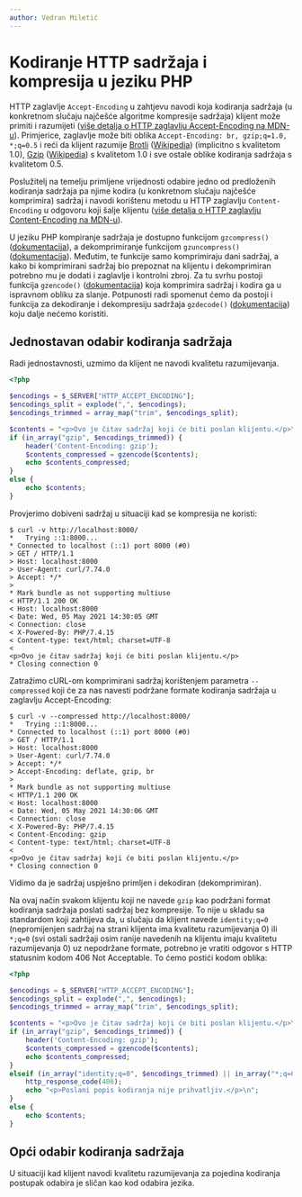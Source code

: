 ```yaml
---
author: Vedran Miletić
---
```


# Kodiranje HTTP sadržaja i kompresija u jeziku PHP

HTTP zaglavlje `Accept-Encoding` u zahtjevu navodi koja kodiranja sadržaja (u konkretnom slučaju najčešće algoritme kompresije sadržaja) klijent može primiti i razumijeti ([više detalja o HTTP zaglavlju Accept-Encoding na MDN-u](https://developer.mozilla.org/en-US/docs/Web/HTTP/Headers/Accept-Encoding)). Primjerice, zaglavlje može biti oblika `Accept-Encoding: br, gzip;q=1.0, *;q=0.5` i reći da klijent razumije [Brotli](https://brotli.org/) ([Wikipedia](https://en.wikipedia.org/wiki/Brotli)) (implicitno s kvalitetom 1.0), [Gzip](https://www.gzip.org/) ([Wikipedia](https://en.wikipedia.org/wiki/Gzip)) s kvalitetom 1.0 i sve ostale oblike kodiranja sadržaja s kvalitetom 0.5.

Poslužitelj na temelju primljene vrijednosti odabire jedno od predloženih kodiranja sadržaja pa njime kodira (u konkretnom slučaju najčešće komprimira) sadržaj i navodi korištenu metodu u HTTP zaglavlju `Content-Encoding` u odgovoru koji šalje klijentu ([više detalja o HTTP zaglavlju Content-Encoding na MDN-u](https://developer.mozilla.org/en-US/docs/Web/HTTP/Headers/Content-Encoding)).

U jeziku PHP kompiranje sadržaja je dostupno funkcijom `gzcompress()` ([dokumentacija](https://www.php.net/manual/en/function.gzcompress.php)), a dekomprimiranje funkcijom `gzuncompress()` ([dokumentacija](https://www.php.net/manual/en/function.gzuncompress.php)). Međutim, te funkcije samo komprimiraju dani sadržaj, a kako bi komprimirani sadržaj bio prepoznat na klijentu i dekomprimiran potrebno mu je dodati i zaglavlje i kontrolni zbroj. Za tu svrhu postoji funkcija `gzencode()` ([dokumentacija](https://www.php.net/manual/en/function.gzencode.php)) koja komprimira sadržaj i kodira ga u ispravnom obliku za slanje. Potpunosti radi spomenut ćemo da postoji i funkcija za dekodiranje i dekompresiju sadržaja `gzdecode()` ([dokumentacija](https://www.php.net/manual/en/function.gzdecode.php)) koju dalje nećemo koristiti.

## Jednostavan odabir kodiranja sadržaja

Radi jednostavnosti, uzmimo da klijent ne navodi kvalitetu razumijevanja.

``` php
<?php

$encodings = $_SERVER["HTTP_ACCEPT_ENCODING"];
$encodings_split = explode(",", $encodings);
$encodings_trimmed = array_map("trim", $encodings_split);

$contents = "<p>Ovo je čitav sadržaj koji će biti poslan klijentu.</p>\n";
if (in_array("gzip", $encodings_trimmed)) {
    header('Content-Encoding: gzip');
    $contents_compressed = gzencode($contents);
    echo $contents_compressed;
}
else {
    echo $contents;
}
```

Provjerimo dobiveni sadržaj u situaciji kad se kompresija ne koristi:

``` shell
$ curl -v http://localhost:8000/
*   Trying ::1:8000...
* Connected to localhost (::1) port 8000 (#0)
> GET / HTTP/1.1
> Host: localhost:8000
> User-Agent: curl/7.74.0
> Accept: */*
>
* Mark bundle as not supporting multiuse
< HTTP/1.1 200 OK
< Host: localhost:8000
< Date: Wed, 05 May 2021 14:30:05 GMT
< Connection: close
< X-Powered-By: PHP/7.4.15
< Content-type: text/html; charset=UTF-8
<
<p>Ovo je čitav sadržaj koji će biti poslan klijentu.</p>
* Closing connection 0
```

Zatražimo cURL-om komprimirani sadržaj korištenjem parametra `--compressed` koji će za nas navesti podržane formate kodiranja sadržaja u zaglavlju Accept-Encoding:

``` shell
$ curl -v --compressed http://localhost:8000/
*   Trying ::1:8000...
* Connected to localhost (::1) port 8000 (#0)
> GET / HTTP/1.1
> Host: localhost:8000
> User-Agent: curl/7.74.0
> Accept: */*
> Accept-Encoding: deflate, gzip, br
>
* Mark bundle as not supporting multiuse
< HTTP/1.1 200 OK
< Host: localhost:8000
< Date: Wed, 05 May 2021 14:30:06 GMT
< Connection: close
< X-Powered-By: PHP/7.4.15
< Content-Encoding: gzip
< Content-type: text/html; charset=UTF-8
<
<p>Ovo je čitav sadržaj koji će biti poslan klijentu.</p>
* Closing connection 0
```

Vidimo da je sadržaj uspješno primljen i dekodiran (dekomprimiran).

Na ovaj način svakom klijentu koji ne navede `gzip` kao podržani format kodiranja sadržaja poslati sadržaj bez kompresije. To nije u skladu sa standardom koji zahtijeva da, u slučaju da klijent navede `identity;q=0` (nepromijenjen sadržaj na strani klijenta ima kvalitetu razumijevanja 0) ili `*;q=0` (svi ostali sadržaji osim ranije navedenih na klijentu imaju kvalitetu razumijevanja 0) uz nepodržane formate, potrebno je vratiti odgovor s HTTP statusnim kodom 406 Not Acceptable. To ćemo postići kodom oblika:

``` php
<?php

$encodings = $_SERVER["HTTP_ACCEPT_ENCODING"];
$encodings_split = explode(",", $encodings);
$encodings_trimmed = array_map("trim", $encodings_split);

$contents = "<p>Ovo je čitav sadržaj koji će biti poslan klijentu.</p>\n";
if (in_array("gzip", $encodings_trimmed)) {
    header('Content-Encoding: gzip');
    $contents_compressed = gzencode($contents);
    echo $contents_compressed;
}
elseif (in_array("identity;q=0", $encodings_trimmed) || in_array("*;q=0", $encodings_trimmed)) {
    http_response_code(406);
    echo "<p>Poslani popis kodiranja nije prihvatljiv.</p>\n";
}
else {
    echo $contents;
}
```

## Opći odabir kodiranja sadržaja

U situaciji kad klijent navodi kvalitetu razumijevanja za pojedina kodiranja postupak odabira je sličan kao kod odabira jezika.
